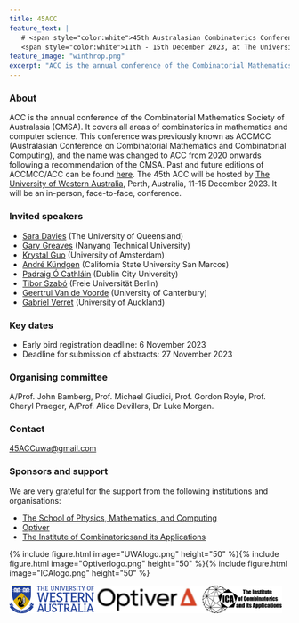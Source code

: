 ```yaml
---
title: 45ACC
feature_text: |
   # <span style="color:white">45th Australasian Combinatorics Conference</span>
   <span style="color:white">11th - 15th December 2023, at The University of Western Australia</span> 
feature_image: "winthrop.png"
excerpt: "ACC is the annual conference of the Combinatorial Mathematics Society of Australasia (CMSA). "
---
```


### About

ACC is the annual conference of the Combinatorial Mathematics Society of Australasia (CMSA). It covers all areas of combinatorics in mathematics and computer science. This conference was previously known as ACCMCC (Australasian Conference on Combinatorial Mathematics and Combinatorial Computing), and the name was changed to ACC from 2020 onwards following a recommendation of the CMSA. Past and future editions of ACCMCC/ACC can be found [here](http://combinatorics-australasia.org/conferences.html).
The 45th ACC will be hosted by [The University of Western Australia](https://www.uwa.edu.au), Perth, Australia, 11-15 December 2023. It will be an in-person, face-to-face, conference.


### Invited speakers

- [Sara Davies](https://smp.uq.edu.au/profile/270/sara-davies) (The University of Queensland)
- [Gary Greaves](https://personal.ntu.edu.sg/gary/) (Nanyang Technical University)
- [Krystal Guo](https://krystalguo.com/) (University of Amsterdam)
- [André Kündgen](https://public.csusm.edu/akundgen/) (California State University San Marcos)
- [Padraig Ó Cathláin](https://sites.google.com/site/pocathain/) (Dublin City University)
- [Tibor Szabó](https://page.mi.fu-berlin.de/szabo/) (Freie Universität Berlin)
- [Geertrui Van de Voorde](https://www.math.canterbury.ac.nz/~g.voorde/) (University of Canterbury)
- [Gabriel Verret](https://profiles.auckland.ac.nz/g-verret) (University of Auckland)

### Key dates

- Early bird registration deadline: 6 November 2023
- Deadline for submission of abstracts: 27 November 2023 

### Organising committee

A/Prof. John Bamberg, Prof. Michael Giudici, Prof. Gordon Royle, Prof. Cheryl Praeger, A/Prof. Alice Devillers, Dr Luke Morgan.

### Contact

[45ACCuwa@gmail.com](mailto:45ACCuwa@gmail.com)

### Sponsors and support

We are very grateful for the support from the following institutions and organisations:
- [The School of Physics, Mathematics, and Computing](https://www.uwa.edu.au/schools/Physics-Mathematics-Computing)
- [Optiver](https://optiver.com/)
- [The Institute of Combinatoricsand its Applications](http://the-ica.org/)

{% include figure.html image="UWAlogo.png" height="50" %}{% include figure.html image="Optiverlogo.png" height="50" %}{% include figure.html image="ICAlogo.png" height="50" %}

<img src="UWAlogo.png" alt="UWA" height="50"/><img src="Optiverlogo.png" alt="Optiver" height="50"/><img src="ICAlogo.png" alt="ICA" height="50"/>




